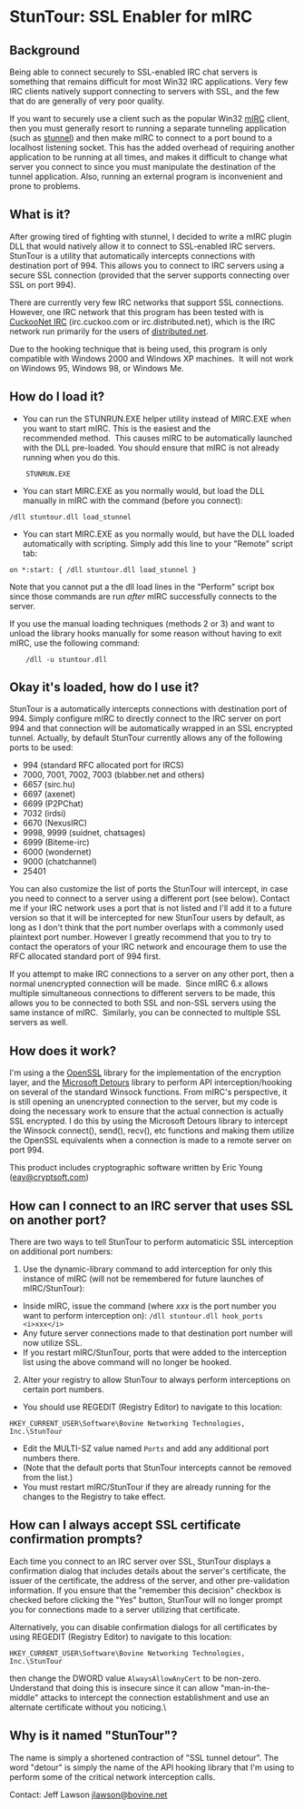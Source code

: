 StunTour: SSL Enabler for mIRC
==============================


Background
----------
Being able to connect securely to SSL-enabled IRC chat servers is something 
that remains difficult for most Win32 IRC applications. Very few IRC clients 
natively support connecting to servers with SSL, and the few that do are 
generally of very poor quality.

If you want to securely use a client such as the popular Win32 <a href="http://www.mirc.com">
mIRC</a> client, then you must generally resort to running a separate 
tunneling application (such as <a href="http://www.stunnel.org/">stunnel</a>) 
and then make mIRC to connect to a port bound to a localhost listening socket. 
This has the added overhead of requiring another application to be running at 
all times, and makes it difficult to change what server you connect to since 
you must manipulate the destination of the tunnel application. Also, running an 
external program is inconvenient and prone to problems.</p>

What is it?
-----------
After growing tired of fighting with stunnel, I decided to write a mIRC plugin 
DLL that would natively allow it to connect to SSL-enabled IRC servers. 
StunTour is a utility that automatically intercepts connections with 
destination port of 994. This allows you to connect to IRC servers using a 
secure SSL connection (provided that the server supports connecting over SSL on 
port 994).

There are currently very few IRC networks that support SSL connections. However, 
one IRC network that this program has been tested with is <a href="http://www.cuckoo.com/irc/">
CuckooNet IRC</a> (irc.cuckoo.com or irc.distributed.net), which is the IRC 
network run primarily for the users of <a href="http://www.distributed.net">distributed.net</a>.</p>

Due to the hooking technique that is being used, this program is only compatible 
with Windows 2000 and Windows XP machines.&nbsp; It will not work on Windows 
95, Windows 98, or Windows Me.</P>


How do I load it?
-----------------
* You can run the STUNRUN.EXE helper utility instead of MIRC.EXE when you want to 
start mIRC. This is the easiest and the recommended&nbsp;method.&nbsp; This 
causes mIRC to be automatically launched with the DLL pre-loaded. You should 
ensure that mIRC is not already running when you do this.

```
	STUNRUN.EXE
```
* You can start MIRC.EXE as you normally would, but load the DLL manually in mIRC 
with the command (before you connect):
```
/dll stuntour.dll load_stunnel
```
* You can start MIRC.EXE as you normally would, but have the DLL loaded 
automatically with scripting. Simply add this line to your "Remote" script tab:
```
on *:start: { /dll stuntour.dll load_stunnel }
```
Note that you cannot put a the dll load lines in the "Perform" script box since 
those commands are run <i>after</i> mIRC successfully connects to the server.


If you use the manual loading techniques (methods 2 or 3) and want to unload 
the library hooks manually for some reason without having to exit mIRC, use the 
following command:
```
	/dll -u stuntour.dll
```

Okay it's loaded, how do I use it?
----------------------------------
StunTour is a automatically intercepts connections with destination port of 
994. Simply configure mIRC to directly connect to the IRC server on port 994 
and that connection will be automatically wrapped in an SSL encrypted 
tunnel.  Actually, by default StunTour currently allows any of the 
following ports to be used:
		<UL>
			<LI>
			994 (standard RFC allocated port for IRCS)
			<LI>
			7000, 7001, 7002, 7003 (blabber.net and others)
			<LI>
			6657&nbsp;(sirc.hu)
			<LI>
			6697 (axenet)
			<LI>
			6699 (P2PChat)
			<LI>
			7032 (irdsi)
			<LI>
			6670 (NexusIRC)
			<LI>
			9998, 9999 (suidnet, chatsages)
			<LI>
			6999 (Biteme-irc)
			<LI>
			6000 (wondernet)
			<LI>
			9000 (chatchannel)
			<LI>
				25401</LI></UL>

You can also customize the list of ports the StunTour will intercept, in case 
you need to connect to a server using a different port (see below). 
Contact me if your IRC network uses a port that is not listed and I'll 
add it to a future version so that it will be intercepted for new StunTour 
users by default, as long as I don't think that the port number overlaps with a 
commonly used plaintext port number.  However I greatly recommend that you 
to try to contact the operators of your IRC network and encourage them to use 
the RFC allocated standard port of 994 first.
				
If you attempt to make IRC connections to a server on any other port, then a 
normal unencrypted connection will be made.&nbsp; Since mIRC 6.x allows 
multiple simultaneous connections to different servers to be made, this allows 
you to be connected to both SSL and non-SSL servers using the same instance of 
mIRC.&nbsp; Similarly, you can be connected to multiple SSL servers as well.</P>

How does it work?
-----------------
I'm using a the <a href="http://www.openssl.org/">OpenSSL</a> library for the 
implementation of the encryption layer, and the <a href="http://research.microsoft.com/sn/detours/">
Microsoft Detours</a> library to perform API interception/hooking on 
several of the standard Winsock functions. From mIRC's perspective, it is still 
opening an unencrypted connection to the server, but my code is doing the 
necessary work to ensure that the actual connection is actually SSL encrypted. 
I do this by using the Microsoft Detours library to intercept the Winsock <nobr>connect()</nobr>,
<nobr>send()</nobr>, <nobr>recv()</nobr>, etc functions and making them utilize 
the OpenSSL equivalents when a connection is made to a remote server on port 
994.

This product includes cryptographic software written by Eric Young (<A href="mailto:eay@cryptsoft.com">eay@cryptsoft.com</A>)</P>

How can I connect to an IRC server that uses SSL on another port?
-----------------------------------------------------------------
There are two ways to tell StunTour to perform automaticic SSL interception on 
additional port numbers:
				
1. Use the dynamic-library command to add interception for only this instance of 
  mIRC (will not be remembered for future launches of mIRC/StunTour):
* Inside mIRC, issue the command (where <i>xxx</i> is the port number you want to 
perform interception on):
`/dll stuntour.dll hook_ports <i>xxx</i>`
* Any future server connections made to that destination port number will now utilize SSL.
* If you restart mIRC/StunTour, ports that were added to the interception list 
using the above command will no longer be hooked.

2. Alter your registry to allow StunTour to always perform interceptions on 
  certain port numbers.
* You should use REGEDIT (Registry Editor) to navigate to this location:
```
HKEY_CURRENT_USER\Software\Bovine Networking Technologies, Inc.\StunTour
```
* Edit the MULTI-SZ value named `Ports` and add any additional port numbers there.
* (Note that the default ports that StunTour intercepts cannot be removed from the list.)
* You must restart mIRC/StunTour if they are already running for the changes to
  the Registry to take effect.


How can I always accept SSL certificate confirmation prompts?
-------------------------------------------------------------
Each time you connect to an IRC server over SSL, StunTour displays a 
confirmation dialog that includes details about the server's certificate, the 
issuer of the certificate, the address of the server, and other pre-validation 
information.&nbsp;If you ensure that the "remember this decision" checkbox is 
checked before clicking the "Yes" button, StunTour will no longer prompt you 
for connections made to a server utilizing that certificate.</p>

Alternatively, you can disable confirmation dialogs for all certificates by 
using REGEDIT (Registry Editor) to navigate to this location:
```
HKEY_CURRENT_USER\Software\Bovine Networking Technologies, Inc.\StunTour
```
then change the DWORD value `AlwaysAllowAnyCert` to be non-zero. Understand that
doing this is insecure since it can allow "man-in-the-middle" attacks to intercept
the connection  establishment and use an alternate certificate without you noticing.\

						
Why is it named "StunTour"?
---------------------------
The name is simply a shortened contraction of "SSL tunnel detour". The word 
"detour" is simply the name of the API hooking library that I'm using to 
perform some of the critical network interception calls.</p>


Contact: Jeff Lawson <jlawson@bovine.net>

